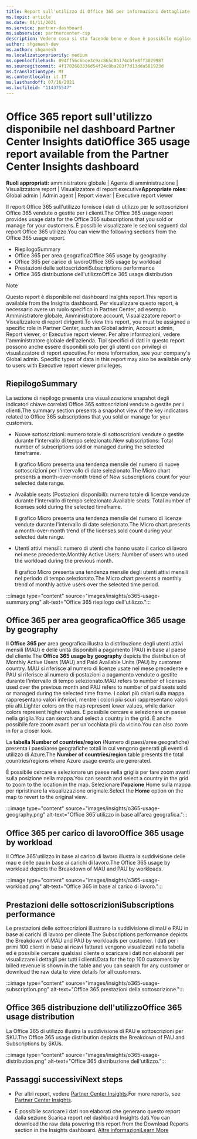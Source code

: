 ```yaml
---
title: Report sull'utilizzo di Office 365 per informazioni dettagliate sul Centro per i partner
ms.topic: article
ms.date: 01/11/2021
ms.service: partner-dashboard
ms.subservice: partnercenter-csp
description: Vedere cosa si sta facendo bene e dove è possibile migliorare l'utilizzo delle sottoscrizioni Office 365 che si vendono o si gestiscono per i clienti.
author: shganesh-dev
ms.author: shganesh
ms.localizationpriority: medium
ms.openlocfilehash: 094ff56c6bce3c9ac865c0b174cbfe8ff3029987
ms.sourcegitcommit: 4f1702683336d54f24c0ba283f7d13dda581923d
ms.translationtype: MT
ms.contentlocale: it-IT
ms.lasthandoff: 07/16/2021
ms.locfileid: "114375547"
---
```

# <a name="office-365-usage-report-available-from-the-partner-center-insights-dashboard"></a><span data-ttu-id="3b5a7-103">Office 365 report sull'utilizzo disponibile nel dashboard Partner Center Insights dati</span><span class="sxs-lookup"><span data-stu-id="3b5a7-103">Office 365 usage report available from the Partner Center Insights dashboard</span></span>

<span data-ttu-id="3b5a7-104">**Ruoli appropriati:** amministratore globale | Agente di amministrazione | Visualizzatore report | Visualizzatore di report executive</span><span class="sxs-lookup"><span data-stu-id="3b5a7-104">**Appropriate roles**: Global admin | Admin agent | Report viewer | Executive report viewer</span></span>

<span data-ttu-id="3b5a7-105">Il report Office 365 sull'utilizzo fornisce i dati di utilizzo per le sottoscrizioni Office 365 vendute o gestite per i clienti.</span><span class="sxs-lookup"><span data-stu-id="3b5a7-105">The Office 365 usage report provides usage data for the Office 365 subscriptions that you sold or manage for your customers.</span></span> <span data-ttu-id="3b5a7-106">È possibile visualizzare le sezioni seguenti dal report Office 365 utilizzo.</span><span class="sxs-lookup"><span data-stu-id="3b5a7-106">You can view the following sections from the Office 365 usage report.</span></span>

- <span data-ttu-id="3b5a7-107">Riepilogo</span><span class="sxs-lookup"><span data-stu-id="3b5a7-107">Summary</span></span>
- <span data-ttu-id="3b5a7-108">Office 365 per area geografica</span><span class="sxs-lookup"><span data-stu-id="3b5a7-108">Office 365 usage by geography</span></span>
- <span data-ttu-id="3b5a7-109">Office 365 per carico di lavoro</span><span class="sxs-lookup"><span data-stu-id="3b5a7-109">Office 365 usage by workload</span></span>
- <span data-ttu-id="3b5a7-110">Prestazioni delle sottoscrizioni</span><span class="sxs-lookup"><span data-stu-id="3b5a7-110">Subscriptions performance</span></span>
- <span data-ttu-id="3b5a7-111">Office 365 distribuzione dell'utilizzo</span><span class="sxs-lookup"><span data-stu-id="3b5a7-111">Office 365 usage distribution</span></span>

 > [!NOTE]
 > <span data-ttu-id="3b5a7-112">Questo report è disponibile nel dashboard Insights report.</span><span class="sxs-lookup"><span data-stu-id="3b5a7-112">This report is available from the Insights dashboard.</span></span> <span data-ttu-id="3b5a7-113">Per visualizzare questo report, è necessario avere un ruolo specifico in Partner Center, ad esempio Amministratore globale, Amministratore account, Visualizzatore report o Visualizzatore di report dirigenti.</span><span class="sxs-lookup"><span data-stu-id="3b5a7-113">To view this report, you must be assigned a specific role in Partner Center, such as Global admin, Account admin, Report viewer, or Executive report viewer.</span></span> <span data-ttu-id="3b5a7-114">Per altre informazioni, vedere l'amministratore globale dell'azienda. Tipi specifici di dati in questo report possono anche essere disponibili solo per gli utenti con privilegi di visualizzatore di report executive.</span><span class="sxs-lookup"><span data-stu-id="3b5a7-114">For more information, see your company's Global admin. Specific types of data in this report may also be available only to users with Executive report viewer privileges.</span></span>

## <a name="summary"></a><span data-ttu-id="3b5a7-115">Riepilogo</span><span class="sxs-lookup"><span data-stu-id="3b5a7-115">Summary</span></span>

<span data-ttu-id="3b5a7-116">La sezione di riepilogo presenta una visualizzazione snapshot degli indicatori chiave correlati Office 365 sottoscrizioni vendute o gestite per i clienti.</span><span class="sxs-lookup"><span data-stu-id="3b5a7-116">The summary section presents a snapshot view of the key indicators related to Office 365 subscriptions that you sold or manage for your customers.</span></span>  

- <span data-ttu-id="3b5a7-117">Nuove sottoscrizioni: numero totale di sottoscrizioni vendute o gestite durante l'intervallo di tempo selezionato.</span><span class="sxs-lookup"><span data-stu-id="3b5a7-117">New subscriptions: Total number of subscriptions sold or managed during the selected timeframe.</span></span>

   <span data-ttu-id="3b5a7-118">Il grafico Micro presenta una tendenza mensile del numero di nuove sottoscrizioni per l'intervallo di date selezionato.</span><span class="sxs-lookup"><span data-stu-id="3b5a7-118">The Micro chart presents a month-over-month trend of New subscriptions count for your selected date range.</span></span>

- <span data-ttu-id="3b5a7-119">Available seats (Postazioni disponibili): numero totale di licenze vendute durante l'intervallo di tempo selezionato.</span><span class="sxs-lookup"><span data-stu-id="3b5a7-119">Available seats: Total number of licenses sold during the selected timeframe.</span></span>

   <span data-ttu-id="3b5a7-120">Il grafico Micro presenta una tendenza mensile del numero di licenze vendute durante l'intervallo di date selezionato.</span><span class="sxs-lookup"><span data-stu-id="3b5a7-120">The Micro chart presents a month-over-month trend of the licenses sold count during your selected date range.</span></span>

- <span data-ttu-id="3b5a7-121">Utenti attivi mensili: numero di utenti che hanno usato il carico di lavoro nel mese precedente.</span><span class="sxs-lookup"><span data-stu-id="3b5a7-121">Monthly Active Users: Number of users who used the workload during the previous month.</span></span> 

   <span data-ttu-id="3b5a7-122">Il grafico Micro presenta una tendenza mensile degli utenti attivi mensili nel periodo di tempo selezionato.</span><span class="sxs-lookup"><span data-stu-id="3b5a7-122">The Micro chart presents a monthly trend of monthly active users over the selected time period.</span></span>

:::image type="content" source="images/insights/o365-usage-summary.png" alt-text="Office 365 riepilogo dell'utilizzo.":::

## <a name="office-365-usage-by-geography"></a><span data-ttu-id="3b5a7-124">Office 365 per area geografica</span><span class="sxs-lookup"><span data-stu-id="3b5a7-124">Office 365 usage by geography</span></span>

<span data-ttu-id="3b5a7-125">Il **Office 365 per** area geografica illustra la distribuzione degli utenti attivi mensili (MAU) e delle unità disponibili a pagamento (PAU) in base al paese del cliente.</span><span class="sxs-lookup"><span data-stu-id="3b5a7-125">The **Office 365 usage by geography** depicts the distribution of Monthly Active Users (MAU) and Paid Available Units (PAU) by customer country.</span></span> <span data-ttu-id="3b5a7-126">MAU si riferisce al numero di licenze usate nel mese precedente e PAU si riferisce al numero di postazioni a pagamento vendute o gestite durante l'intervallo di tempo selezionato.</span><span class="sxs-lookup"><span data-stu-id="3b5a7-126">MAU refers to number of licenses used over the previous month and PAU refers to number of paid seats sold or managed during the selected time frame.</span></span> <span data-ttu-id="3b5a7-127">I colori più chiari sulla mappa rappresentano valori inferiori, mentre i colori più scuri rappresentano valori più alti.</span><span class="sxs-lookup"><span data-stu-id="3b5a7-127">Lighter colors on the map represent lower values, while darker colors represent higher values.</span></span> <span data-ttu-id="3b5a7-128">È possibile cercare e selezionare un paese nella griglia.</span><span class="sxs-lookup"><span data-stu-id="3b5a7-128">You can search and select a country in the grid.</span></span> <span data-ttu-id="3b5a7-129">È anche possibile fare zoom avanti per un'occhiata più da vicino.</span><span class="sxs-lookup"><span data-stu-id="3b5a7-129">You can also zoom in for a closer look.</span></span>

<span data-ttu-id="3b5a7-130">La **tabella Number of countries/region** (Numero di paesi/aree geografiche) presenta i paesi/aree geografiche totali in cui vengono generati gli eventi di utilizzo di Azure.</span><span class="sxs-lookup"><span data-stu-id="3b5a7-130">The **Number of countries/region** table presents the total countries/regions where Azure usage events are generated.</span></span>

<span data-ttu-id="3b5a7-131">È possibile cercare e selezionare un paese nella griglia per fare zoom avanti sulla posizione nella mappa.</span><span class="sxs-lookup"><span data-stu-id="3b5a7-131">You can search and select a country in the grid to zoom to the location in the map.</span></span> <span data-ttu-id="3b5a7-132">Selezionare **l'opzione** Home sulla mappa per ripristinare la visualizzazione originale.</span><span class="sxs-lookup"><span data-stu-id="3b5a7-132">Select the **Home** option on the map to revert to the original view.</span></span>


:::image type="content" source="images/insights/o365-usage-geography.png" alt-text="Office 365'utilizzo in base all'area geografica.":::

## <a name="office-365-usage-by-workload"></a><span data-ttu-id="3b5a7-134">Office 365 per carico di lavoro</span><span class="sxs-lookup"><span data-stu-id="3b5a7-134">Office 365 usage by workload</span></span>

<span data-ttu-id="3b5a7-135">Il Office 365'utilizzo in base al carico di lavoro illustra la suddivisione delle mau e delle pau in base ai carichi di lavoro.</span><span class="sxs-lookup"><span data-stu-id="3b5a7-135">The Office 365 usage by workload depicts the Breakdown of MAU and PAU by workloads.</span></span>

:::image type="content" source="images/insights/o365-usage-workload.png" alt-text="Office 365 in base al carico di lavoro.":::

## <a name="subscriptions-performance"></a><span data-ttu-id="3b5a7-137">Prestazioni delle sottoscrizioni</span><span class="sxs-lookup"><span data-stu-id="3b5a7-137">Subscriptions performance</span></span>

<span data-ttu-id="3b5a7-138">Le prestazioni delle sottoscrizioni illustrano la suddivisione di maU e PAU in base ai carichi di lavoro per cliente.</span><span class="sxs-lookup"><span data-stu-id="3b5a7-138">The Subscriptions performance depicts the Breakdown of MAU and PAU by workloads per customer.</span></span> <span data-ttu-id="3b5a7-139">I dati per i primi 100 clienti in base ai ricavi fatturati vengono visualizzati nella tabella ed è possibile cercare qualsiasi cliente o scaricare i dati non elaborati per visualizzare i dettagli per tutti i clienti.</span><span class="sxs-lookup"><span data-stu-id="3b5a7-139">Data for the top 100 customers by billed revenue is shown in the table and you can search for any customer or download the raw data to view details for all customers.</span></span>

:::image type="content" source="images/insights/o365-usage-subscription.png" alt-text="Office 365 prestazioni della sottoscrizione.":::

## <a name="office-365-usage-distribution"></a><span data-ttu-id="3b5a7-141">Office 365 distribuzione dell'utilizzo</span><span class="sxs-lookup"><span data-stu-id="3b5a7-141">Office 365 usage distribution</span></span>

<span data-ttu-id="3b5a7-142">La Office 365 di utilizzo illustra la suddivisione di PAU e sottoscrizioni per SKU.</span><span class="sxs-lookup"><span data-stu-id="3b5a7-142">The Office 365 usage distribution depicts the Breakdown of PAU and Subscriptions by SKUs.</span></span>

:::image type="content" source="images/insights/o365-usage-distribution.png" alt-text="Office 365 distribuzione dell'utilizzo.":::

## <a name="next-steps"></a><span data-ttu-id="3b5a7-144">Passaggi successivi</span><span class="sxs-lookup"><span data-stu-id="3b5a7-144">Next steps</span></span>

- <span data-ttu-id="3b5a7-145">Per altri report, vedere [Partner Center Insights](partner-center-insights.md).</span><span class="sxs-lookup"><span data-stu-id="3b5a7-145">For more reports, see [Partner Center Insights](partner-center-insights.md).</span></span>

- <span data-ttu-id="3b5a7-146">È possibile scaricare i dati non elaborati che generano questo report dalla sezione Scarica report nel dashboard Insights dati.</span><span class="sxs-lookup"><span data-stu-id="3b5a7-146">You can download the raw data powering this report from the Download Reports section in the Insights dashboard.</span></span> [<span data-ttu-id="3b5a7-147">Altre informazioni</span><span class="sxs-lookup"><span data-stu-id="3b5a7-147">Learn More</span></span>](insights-download-reports.md) 
